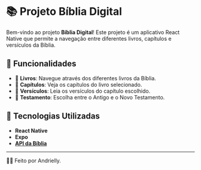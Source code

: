 # 📚 Projeto Bíblia Digital

Bem-vindo ao projeto **Bíblia Digital**! Este projeto é um aplicativo React Native que permite a navegação entre diferentes livros, capítulos e versículos da Bíblia.

## 🌟 Funcionalidades

- 📖 **Livros**: Navegue através dos diferentes livros da Bíblia.
- 📜 **Capítulos**: Veja os capítulos do livro selecionado.
- 📄 **Versículos**: Leia os versículos do capítulo escolhido.
- 📔 **Testamento**: Escolha entre o Antigo e o Novo Testamento.

## 🚀 Tecnologias Utilizadas

- **React Native**
- **Expo** 
- [**API da Bíblia**](https://github.com/omarciovsena/abibliadigital/blob/master/DOCUMENTATION.md)

---

👩‍💻 Feito por Andrielly.
